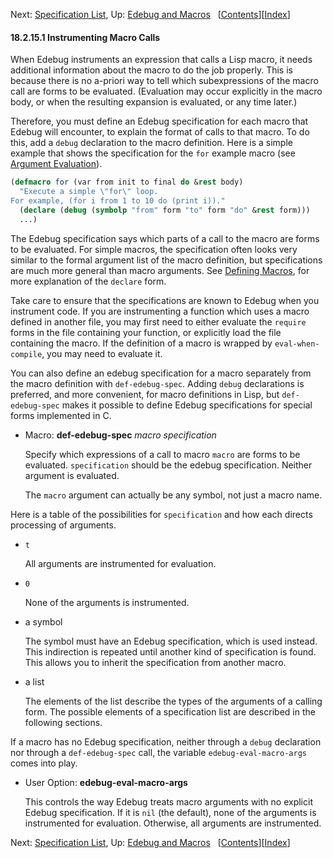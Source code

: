 

Next: [Specification List](Specification-List.html), Up: [Edebug and Macros](Edebug-and-Macros.html)   \[[Contents](index.html#SEC_Contents "Table of contents")]\[[Index](Index.html "Index")]

#### 18.2.15.1 Instrumenting Macro Calls

When Edebug instruments an expression that calls a Lisp macro, it needs additional information about the macro to do the job properly. This is because there is no a-priori way to tell which subexpressions of the macro call are forms to be evaluated. (Evaluation may occur explicitly in the macro body, or when the resulting expansion is evaluated, or any time later.)

Therefore, you must define an Edebug specification for each macro that Edebug will encounter, to explain the format of calls to that macro. To do this, add a `debug` declaration to the macro definition. Here is a simple example that shows the specification for the `for` example macro (see [Argument Evaluation](Argument-Evaluation.html)).

```lisp
(defmacro for (var from init to final do &rest body)
  "Execute a simple \"for\" loop.
For example, (for i from 1 to 10 do (print i))."
  (declare (debug (symbolp "from" form "to" form "do" &rest form)))
  ...)
```

The Edebug specification says which parts of a call to the macro are forms to be evaluated. For simple macros, the specification often looks very similar to the formal argument list of the macro definition, but specifications are much more general than macro arguments. See [Defining Macros](Defining-Macros.html), for more explanation of the `declare` form.

Take care to ensure that the specifications are known to Edebug when you instrument code. If you are instrumenting a function which uses a macro defined in another file, you may first need to either evaluate the `require` forms in the file containing your function, or explicitly load the file containing the macro. If the definition of a macro is wrapped by `eval-when-compile`, you may need to evaluate it.

You can also define an edebug specification for a macro separately from the macro definition with `def-edebug-spec`. Adding `debug` declarations is preferred, and more convenient, for macro definitions in Lisp, but `def-edebug-spec` makes it possible to define Edebug specifications for special forms implemented in C.

*   Macro: **def-edebug-spec** *macro specification*

    Specify which expressions of a call to macro `macro` are forms to be evaluated. `specification` should be the edebug specification. Neither argument is evaluated.

    The `macro` argument can actually be any symbol, not just a macro name.

Here is a table of the possibilities for `specification` and how each directs processing of arguments.

*   `t`

    All arguments are instrumented for evaluation.

*   `0`

    None of the arguments is instrumented.

*   a symbol

    The symbol must have an Edebug specification, which is used instead. This indirection is repeated until another kind of specification is found. This allows you to inherit the specification from another macro.

*   a list

    The elements of the list describe the types of the arguments of a calling form. The possible elements of a specification list are described in the following sections.

If a macro has no Edebug specification, neither through a `debug` declaration nor through a `def-edebug-spec` call, the variable `edebug-eval-macro-args` comes into play.

*   User Option: **edebug-eval-macro-args**

    This controls the way Edebug treats macro arguments with no explicit Edebug specification. If it is `nil` (the default), none of the arguments is instrumented for evaluation. Otherwise, all arguments are instrumented.

Next: [Specification List](Specification-List.html), Up: [Edebug and Macros](Edebug-and-Macros.html)   \[[Contents](index.html#SEC_Contents "Table of contents")]\[[Index](Index.html "Index")]
